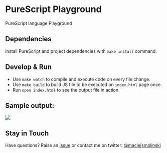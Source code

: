 # PureScript Playground

PureScript language Playground

## Dependencies

Install PureScript and project dependencies with `make install` command.

## Develop & Run

* Use `make watch` to compile and execute code on every file change.
* Use `make build` to build JS file to be executed on `index.html` page once.
* Run `open index.html` to see the output file in action

## Sample output:

![](http://g.recordit.co/OVVAsxFAlG.gif)

## Stay in Touch

Have questions? Raise an [issue](https://github.com/maciejsmolinski/purescript-playground/issues) or contact me on twitter: [@maciejsmolinski](https://twitter.com/maciejsmolinski)
